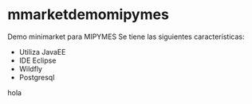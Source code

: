 # mmarketdemomipymes
Demo minimarket para MIPYMES
Se tiene las siguientes características:
- Utiliza JavaEE
- IDE Eclipse
- Wildfly
- Postgresql

hola
